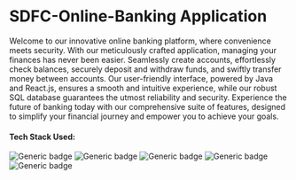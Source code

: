 # SDFC-Online-Banking Application


Welcome to our innovative online banking platform, where convenience meets security. With our meticulously crafted application, managing your finances has never been easier. Seamlessly create accounts, effortlessly check balances, securely deposit and withdraw funds, and swiftly transfer money between accounts. Our user-friendly interface, powered by Java and React.js, ensures a smooth and intuitive experience, while our robust SQL database guarantees the utmost reliability and security. Experience the future of banking today with our comprehensive suite of features, designed to simplify your financial journey and empower you to achieve your goals.

#### Tech Stack Used:

![Generic badge](https://img.shields.io/badge/React.js->=40-<COLOR>.svg
) ![Generic badge](https://img.shields.io/badge/Java->=40-blue.svg) ![Generic badge](https://img.shields.io/badge/SQL->=10-green.svg) ![Generic badge](https://img.shields.io/badge/html->=5-yellow.svg)
 ![Generic badge](https://img.shields.io/badge/css->=5-red.svg)
